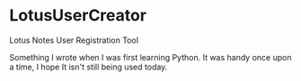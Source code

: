 # LotusUserCreator
Lotus Notes User Registration Tool

Something I wrote when I was first learning Python. It was handy once upon a time, I hope It isn't still being used today.
